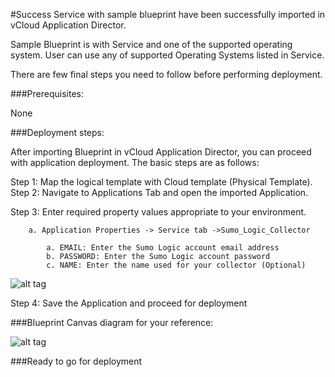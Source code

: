 #Success
Service with sample blueprint have been successfully imported in vCloud Application Director. 

Sample Blueprint is with Service and one of the supported operating system. User can use any of supported Operating Systems listed in Service. 

There are few final steps you need to follow before performing deployment.


###Prerequisites:

None

###Deployment steps:

After importing Blueprint in vCloud Application Director, you can proceed with application deployment. The basic steps are as follows:

Step 1: Map the logical template with Cloud  template (Physical Template).
Step 2: Navigate to Applications Tab and open the imported Application.

Step 3: Enter required property values appropriate to your environment.

		a. Application Properties -> Service tab ->Sumo_Logic_Collector

			a. EMAIL: Enter the Sumo Logic account email address
			b. PASSWORD: Enter the Sumo Logic account password
			c. NAME: Enter the name used for your collector (Optional)  

![alt tag](https://raw.github.com/vmware-applicationdirector/solutions-import-beta/Sumo-Service-50/Sumo-Service-proeprties.png)
 	
Step 4: Save the Application and proceed for deployment

###Blueprint Canvas diagram for your reference: 

![alt tag](https://raw.github.com/vmware-applicationdirector/solutions-import-beta/Sumo-Service-50/Sumo-Service-canvas.png)

###Ready to go for deployment


 








